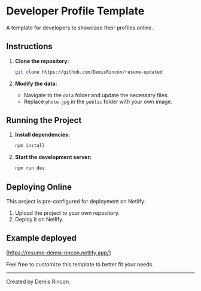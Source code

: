 # Developer Profile Template

A template for developers to showcase their profiles online.

## Instructions

1. **Clone the repository:**

   ```sh
   git clone https://github.com/DemisRincon/resume-updated
   ```

2. **Modify the data:**

   - Navigate to the `data` folder and update the necessary files.
   - Replace `photo.jpg` in the `public` folder with your own image.

## Running the Project

1. **Install dependencies:**

   ```sh
   npm install
   ```

2. **Start the development server:**

   ```sh
   npm run dev
   ```

## Deploying Online

This project is pre-configured for deployment on Netlify:

1. Upload the project to your own repository.
2. Deploy it on Netlify.

## Example deployed
[https://resume-demis-rincon.netlify.app/]

Feel free to customize this template to better fit your needs.

---

Created by Demis Rincon.
